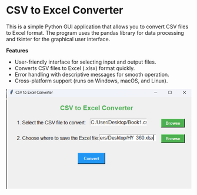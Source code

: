 <h1>CSV to Excel Converter</h1>
<p>This is a simple Python GUI application that allows you to convert CSV files to Excel format. The program uses the pandas library for data processing and tkinter for the graphical user interface.</p>

<b>Features</b>
- User-friendly interface for selecting input and output files.
- Converts CSV files to Excel (.xlsx) format quickly.
- Error handling with descriptive messages for smooth operation.
- Cross-platform support (runs on Windows, macOS, and Linux).

![CSVToExcel](CSVToExcel.png)
